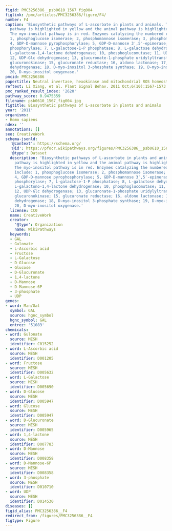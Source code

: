 ```yaml
---
figid: PMC3256386__psb0610_1567_fig004
figlink: /pmc/articles/PMC3256386/figure/F4/
number: F4
caption: 'Biosynthetic pathways of L-ascorbate in plants and animals. The Man/Gal
  pathway is highlighted in yellow and the animal pathway is highlighted in green.
  The myo-inositol pathway is in red. Enzymes catalyzing the numbered reactions include:
  1, phosphoglucose isomerase; 2, phosphomannose isomerase; 3, phosphomannomutase;
  4, GDP-D-mannose pyrophosphorylase; 5, GDP-D-mannose 3′,5′-epimerase; 6, GDP-L-galactose
  phosphorylase; 7, L-galactose-1-P phosphatase; 8, L-galactose dehydrogenase; 9,
  L-galactono-1,4-lactone dehydrogenase; 10, phosphoglucomutase; 11, UDP-Glc pyrophosphorylase;
  12, UDP-Glc dehydrogenase; 13, glucuronate-1-phosphate uridylyltransferase; 14,
  glucuronokinase; 15, glucuronate reductase; 16, aldono lactonase; 17, guluno-1,4-lactone
  dehydrogenase; 18, D-myo-inositol 3-phosphate synthase; 19, D-myo-inositol monophosphatase;
  20, D-myo-inositol oxygenase.'
pmcid: PMC3256386
papertitle: Neutral invertase, hexokinase and mitochondrial ROS homeostasis.
reftext: Li Xiang, et al. Plant Signal Behav. 2011 Oct;6(10):1567-1573.
pmc_ranked_result_index: '2620'
pathway_score: 0.9475359
filename: psb0610_1567_fig004.jpg
figtitle: Biosynthetic pathways of L-ascorbate in plants and animals
year: '2011'
organisms:
- Homo sapiens
ndex: ''
annotations: []
seo: CreativeWork
schema-jsonld:
  '@context': https://schema.org/
  '@id': https://pfocr.wikipathways.org/figures/PMC3256386__psb0610_1567_fig004.html
  '@type': Dataset
  description: 'Biosynthetic pathways of L-ascorbate in plants and animals. The Man/Gal
    pathway is highlighted in yellow and the animal pathway is highlighted in green.
    The myo-inositol pathway is in red. Enzymes catalyzing the numbered reactions
    include: 1, phosphoglucose isomerase; 2, phosphomannose isomerase; 3, phosphomannomutase;
    4, GDP-D-mannose pyrophosphorylase; 5, GDP-D-mannose 3′,5′-epimerase; 6, GDP-L-galactose
    phosphorylase; 7, L-galactose-1-P phosphatase; 8, L-galactose dehydrogenase; 9,
    L-galactono-1,4-lactone dehydrogenase; 10, phosphoglucomutase; 11, UDP-Glc pyrophosphorylase;
    12, UDP-Glc dehydrogenase; 13, glucuronate-1-phosphate uridylyltransferase; 14,
    glucuronokinase; 15, glucuronate reductase; 16, aldono lactonase; 17, guluno-1,4-lactone
    dehydrogenase; 18, D-myo-inositol 3-phosphate synthase; 19, D-myo-inositol monophosphatase;
    20, D-myo-inositol oxygenase.'
  license: CC0
  name: CreativeWork
  creator:
    '@type': Organization
    name: WikiPathways
  keywords:
  - GAL
  - Gulonate
  - L-Ascorbic acid
  - Fructose
  - L-Galactose
  - D-Glucose
  - Glucose
  - D-Glucuronate
  - 1,4-lactone
  - D-Mannose
  - D-Mannose-6P
  - 3-phosphate
  - UDP
genes:
- word: Man/Gal
  symbol: GAL
  source: hgnc_symbol
  hgnc_symbol: GAL
  entrez: '51083'
chemicals:
- word: Gulonate
  source: MESH
  identifier: C015252
- word: L-Ascorbic acid
  source: MESH
  identifier: D001205
- word: Fructose
  source: MESH
  identifier: D005632
- word: L-Galactose
  source: MESH
  identifier: D005690
- word: D-Glucose
  source: MESH
  identifier: D005947
- word: Glucose
  source: MESH
  identifier: D005947
- word: D-Glucuronate
  source: MESH
  identifier: D005965
- word: 1,4-lactone
  source: MESH
  identifier: D007783
- word: D-Mannose
  source: MESH
  identifier: D008358
- word: D-Mannose-6P
  source: MESH
  identifier: D008358
- word: 3-phosphate
  source: MESH
  identifier: D010710
- word: UDP
  source: MESH
  identifier: D014530
diseases: []
figid_alias: PMC3256386__F4
redirect_from: /figures/PMC3256386__F4
figtype: Figure
---
```

